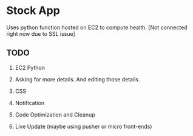 # Stock App

Uses python function hosted on EC2 to compute health. [Not connected right now due to SSL issue]

## TODO

1. EC2 Python

2. Asking for more details. And editing those details.

3. CSS

4. Notification

5. Code Optimization and Cleanup

6. Live Update (maybe using pusher or micro front-ends)

